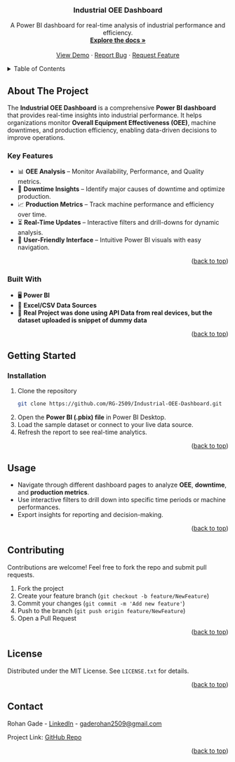 <a id="readme-top"></a>


<!-- PROJECT LOGO -->
<br />
<div align="center">
 

  <h3 align="center">Industrial OEE Dashboard</h3>

  <p align="center">
    A Power BI dashboard for real-time analysis of industrial performance and efficiency.
    <br />
    <a href="https://github.com/RG-2509/Industrial-OEE-Dashboard"><strong>Explore the docs »</strong></a>
    <br />
    <br />
    <a href="#usage">View Demo</a>
    &middot;
    <a href="https://github.com/your_username/Industrial-OEE-Dashboard/issues">Report Bug</a>
    &middot;
    <a href="https://github.com/your_username/Industrial-OEE-Dashboard/issues">Request Feature</a>
  </p>
</div>

<!-- TABLE OF CONTENTS -->
<details>
  <summary>Table of Contents</summary>
  <ol>
    <li>
      <a href="#about-the-project">About The Project</a>
      <ul>
        <li><a href="#built-with">Built With</a></li>
      </ul>
    </li>
    <li>
      <a href="#getting-started">Getting Started</a>
      <ul>
        <li><a href="#installation">Installation</a></li>
      </ul>
    </li>
    <li><a href="#usage">Usage</a></li>
   
    <li><a href="#contributing">Contributing</a></li>
    <li><a href="#license">License</a></li>
    <li><a href="#contact">Contact</a></li>
  </ol>
</details>

<!-- ABOUT THE PROJECT -->
## About The Project

The **Industrial OEE Dashboard** is a comprehensive **Power BI dashboard** that provides real-time insights into industrial performance. It helps organizations monitor **Overall Equipment Effectiveness (OEE)**, machine downtimes, and production efficiency, enabling data-driven decisions to improve operations.

### Key Features
- 📊 **OEE Analysis** – Monitor Availability, Performance, and Quality metrics.
- 🔄 **Downtime Insights** – Identify major causes of downtime and optimize production.
- 📈 **Production Metrics** – Track machine performance and efficiency over time.
- ⏳ **Real-Time Updates** – Interactive filters and drill-downs for dynamic analysis.
- 📌 **User-Friendly Interface** – Intuitive Power BI visuals with easy navigation.

<p align="right">(<a href="#readme-top">back to top</a>)</p>

### Built With
- 🖥 **Power BI**
- 📂 **Excel/CSV Data Sources**
- 🔗 **Real Project was done using API Data from real devices, but the dataset uploaded is snippet of dummy data**

<p align="right">(<a href="#readme-top">back to top</a>)</p>

<!-- GETTING STARTED -->
## Getting Started

### Installation
1. Clone the repository
   ```sh
   git clone https://github.com/RG-2509/Industrial-OEE-Dashboard.git
   ```
2. Open the **Power BI (.pbix) file** in Power BI Desktop.
3. Load the sample dataset or connect to your live data source.
4. Refresh the report to see real-time analytics.

<p align="right">(<a href="#readme-top">back to top</a>)</p>

<!-- USAGE -->
## Usage
- Navigate through different dashboard pages to analyze **OEE**, **downtime**, and **production metrics**.
- Use interactive filters to drill down into specific time periods or machine performances.
- Export insights for reporting and decision-making.

<p align="right">(<a href="#readme-top">back to top</a>)</p>



<!-- CONTRIBUTING -->
## Contributing

Contributions are welcome! Feel free to fork the repo and submit pull requests.

1. Fork the project
2. Create your feature branch (`git checkout -b feature/NewFeature`)
3. Commit your changes (`git commit -m 'Add new feature'`)
4. Push to the branch (`git push origin feature/NewFeature`)
5. Open a Pull Request

<p align="right">(<a href="#readme-top">back to top</a>)</p>

<!-- LICENSE -->
## License
Distributed under the MIT License. See `LICENSE.txt` for details.

<p align="right">(<a href="#readme-top">back to top</a>)</p>

<!-- CONTACT -->
## Contact
Rohan Gade - [LinkedIn](https://www.linkedin.com/in/rohan-gade-299533251/) - gaderohan2509@gmail.com

Project Link: [GitHub Repo](https://github.com/your_username/Industrial-OEE-Dashboard)

<p align="right">(<a href="#readme-top">back to top</a>)</p>

<!-- MARKDOWN LINKS -->
[linkedin-url]: https://www.linkedin.com/in/rohan-gade-299533251/
[product-screenshot]: https://imagekit.io/tools/asset-public-link?detail=%7B%22name%22%3A%22Screenshot%202025-04-02%20154500.png%22%2C%22type%22%3A%22image%2Fpng%22%2C%22signedurl_expire%22%3A%222028-04-01T12%3A17%3A16.711Z%22%2C%22signedUrl%22%3A%22https%3A%2F%2Fmedia-hosting.imagekit.io%2F51cda793d4d34322%2FScreenshot%25202025-04-02%2520154500.png%3FExpires%3D1838204237%26Key-Pair-Id%3DK2ZIVPTIP2VGHC%26Signature%3Dijzpy40-OflY9QTKM5PKH9aW3xWRtWqu0MSyOW4SzNv0AN~hzTMYQRlXOFUcsBeA-TT410m2vP2viamUHYd4MMPlt7KFSlb5d73nZCe8dh5QOBi8ZVLpjGoLkbt0VzXEf2S1Q9nVKptfo2mqcvttgeAfQj7QS-i8TRqbaOZ1YLv5SZJ~YpER~uzX8MLCgkCnjf2qAlieD8I70N7iTM6axM4JBxi4SWOL2ycW6kg96Xhi8Wk8ZQfzTieoUmXojiFedmySG~tWmp~5UaD6dxxgzSuJ25HZypZXUBn5MY4Fi7f4B9gvBOcQm8gDQfjpJ9gcUe~4UZWf8LmW4MSRXe3lfg__%22%7D
